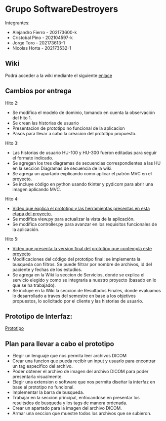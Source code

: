 # Grupo SoftwareDestroyers

Integrantes:  
* Alejandro Fierro - 202173600-k  
* Cristobal Pino - 202104597-k  
* Jorge Toro - 202173613-1  
* Nicolas Horta - 202173532-1  
## Wiki
Podrá acceder a la wiki mediante el siguiente [enlace](https://github.com/AlejandroMG/GRP-SoftwateDestroyers-2024-PROYINF/wiki)

## Cambios por entrega
Hito 2:
* Se modifica el modelo de dominio, tomando en cuenta la observación del hito 1.
* Se crean las historias de usuario
* Presentacion de prototipo no funcional de la aplicacion
* Pasos para llevar a cabo la creacion del prototipo propuesto.

Hito 3:
* Las historias de usuario HU-100 y HU-300 fueron editadas para seguir el formato indicado.
* Se agregan los tres diagramas de secuencias correspondientes a las HU en la seccion Diagramas de secuencia de la wiki.
* Se agrega un apartado explicando como aplicar el patrón MVC en el proyecto.
* Se incluye código en python usando tkinter y pydicom para abrir una imagen aplicando MVC.

Hito 4:
* [Video que explica el prototipo y las herramientas presentas en esta etapa del proyecto.](https://youtu.be/cYpdwSHEkKQ?si=yuYDyYhLn9fewXb7)
* Se modifica view.py para actualizar la vista de la aplicación.
* Se modifica controller.py para avanzar en los requisitos funcionales de la aplicación.

Hito 5:
* [Video que presenta la version final del prototipo que contempla este proyecto](https://youtu.be/NUm9g1kGv4A)
* Modificaciones del código del prototipo final: se implementa la busqueda con filtros. Se puede filtrar por nombre de archivos, id del paciente y fechas de los estudios.
* Se agrega en la Wiki la seccion de Servicios, donde se explica el servicio elegido y como se integraria a nuestro proyecto (basado en lo que se ha trabajado).
* Se incluye en la Wiki la seccion de Resultados Finales, donde evaluamos lo desarrollado a traves del semestre en base a los objetivos propuestos, lo solicitado por el cliente y las historias de usuario.

## Prototipo de Interfaz:  
[Prototipo](https://github.com/AlejandroMG/GRP-SoftwateDestroyers-2024-PROYINF/blob/main/Prototipo.pdf)


## Plan para llevar a cabo el prototipo

* Elegir un lenguaje que nos permita leer archivos DICOM
* Crear una funcion que pueda recibir un input y usuarlo para encontrar un tag especifico del archivo.
* Poder obtener el archivo de imagen del archivo DICOM para poder presentarla visualmente.
* Elegir una extension o software que nos permita diseñar la interfaz en base al prototipo no funcional.
* Implementar la barra de busqueda.
* Trabajar en la seccion principal, enfocandose en presentar los resultsdos de busqueda y los tags de manera ordenada.
* Crear un apartado para la imagen del archivo DICOM.
* Armar una seccion que muestre todos los archivos que se subieron.
